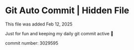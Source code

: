 # Git Auto Commit | Hidden File

This file was added Feb 12, 2025

Just for fun and keeping my daily git commit active 🤪

commit number: 3029595
